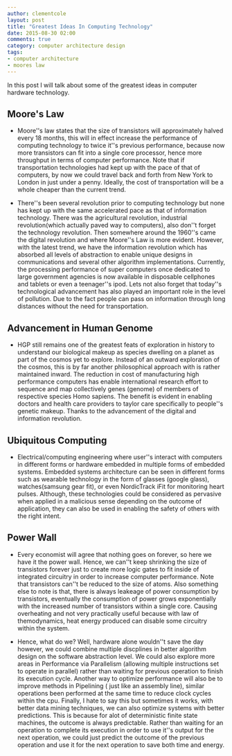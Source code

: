 ```yaml
---
author: clementcole
layout: post
title: "Greatest Ideas In Computing Technology"
date: 2015-08-30 02:00
comments: true
category: computer architecture design
tags:
- computer architecture
- moores law
---
```


In this post I will talk about some of the greatest ideas in computer hardware technology.



##					  Moore's Law


+  Moore''s law states that the size of transistors will approximately halved every 18 months, this will in effect increase the performance
of computing technology to twice it''s previous performance, because now more transistors can fit into a single core processor, hence 
more throughput in terms of computer performance. Note that if transportation technologies had kept up with the pace of that of computers, 
by now we could travel back and forth from New York to London in just under a penny. Ideally, the cost of transportation will be a whole
cheaper than the current trend. 

+  There''s been several revolution prior to computing technology but none has kept up with the same accelerated pace as that of information
technology. There was the agricultural revolution, industrial revolution(which actually paved way to computers), also don''t forget the technology 
revolution. Then somewhere around the 1960''s came the digital revolution and where Moore''s Law is more evident. However, with the latest trend, we 
have the information revolution which has absorbed all levels of abstraction to enable unique designs in communications and several other algorithm 
implementations. Currently, the processing performance of super computers once dedicated to large government agencies is now available in disposable cellphones 
and tablets or even a teenager''s ipod. Lets not also forget that today''s technological advancement has also played an important role in the level 
of pollution. Due to the fact people can pass on information through long distances without the need for transportation.


##				 Advancement in Human Genome 


+  HGP still remains one of the greatest feats of exploration in history to understand our biological makeup as species dwelling on a planet as
part of the cosmos yet to explore. Instead of an outward exploration of the cosmos, this is by far another philosophical approach with is rather maintained
inward. The reduction in cost of manufacturing high performance computers has enable international research effort to sequence and map collectively genes 
(genome) of members of respective species Homo sapiens. The benefit is evident in enabling doctors and health care providers to taylor care specifically
to people''s genetic makeup. Thanks to the advancement of the digital and information revolution.


##				    Ubiquitous Computing


+  Electrical/computing engineering where user''s interact with computers in different forms or hardware embedded in multiple forms of embedded systems. 
Embedded systems architecture can be seen in different forms such as wearable technology in the form of glasses (google glass), watches(samsung gear fit), 
or even NordicTrack iFit for monitoring heart pulses. Although, these technologies could be considered as pervasive when applied in a malicious sense 
depending on the outcome of application, they can also be used in enabling the safety of others with the right intent.


##					   Power Wall


+  Every economist will agree that nothing goes on forever, so here we have it the power wall. Hence, we can''t keep shrinking the size of transistors
forever just to create more logic gates to fit inside of integrated circuitry in order to increase computer performance. Note that transistors can''t be 
reduced to the size of atoms. Also something else to note is that, there is always leakeage of power consumption by transistors, eventually the consumption
of power grows exponentially with the increased number of transistors within a single core. Causing overheating and not very practically useful because 
with law of themodynamics, heat energy produced can disable some circuitry within the system.
 
+  Hence, what do we? Well, hardware alone wouldn''t save the day however, we could combine multiple discplines in better algorithm design on the 
software abstraction level. We could also explore more areas in Performance via Parallelism (allowing multiple instructions set to operate in parallel) 
rather than waiting for previous operation to finish its execution cycle. Another way to optimize performance will also be to improve methods in 
Pipelining ( just like an assembly line), similar operations been performed at the same time to reduce clock cycles within the cpu. Finally, I hate to 
say this but sometimes it works, with better data mining techniques, we can also optimize systems with better predictions. This is because for alot of 
deterministic finite state machines, the outcome is always predictable. Rather than waiting for an operation to complete its execution in order to use
it''s output for the next operation, we could just predict the outcome of the previous operation and use it for the next operation to save both time 
and energy.

